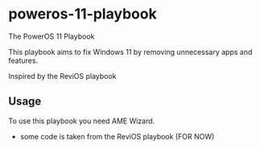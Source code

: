 # poweros-11-playbook
The PowerOS 11 Playbook

This playbook aims to fix Windows 11 by removing unnecessary apps and features.

Inspired by the ReviOS playbook

## Usage
To use this playbook you need AME Wizard.

* some code is taken from the ReviOS playbook (FOR NOW)
